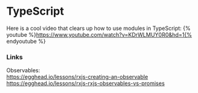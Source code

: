 # TypeScript
Here is a cool video that clears up how to use modules in TypeScript:
{% youtube %}https://www.youtube.com/watch?v=KDrWLMUY0R0&hd=1{% endyoutube %}

### Links
Observables:  
https://egghead.io/lessons/rxjs-creating-an-observable
https://egghead.io/lessons/rxjs-rxjs-observables-vs-promises
